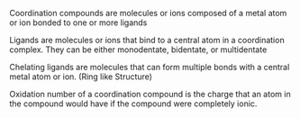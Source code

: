 Coordination compounds are molecules or ions composed of a metal atom or ion bonded to one or more ligands

Ligands are molecules or ions that bind to a central atom in a coordination complex. They can be either monodentate, bidentate, or multidentate

Chelating ligands are molecules that can form multiple bonds with a central metal atom or ion. (Ring like Structure)

Oxidation number of a coordination compound is the charge that an atom in the compound would have if the compound were completely ionic.

